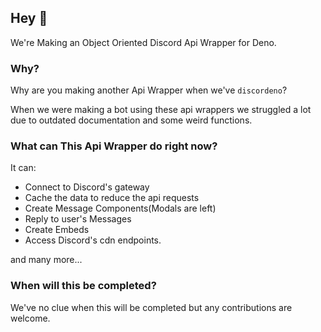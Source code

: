 ## Hey 👋

We're Making an Object Oriented Discord Api Wrapper for Deno.

### Why?
Why are you making another Api Wrapper when we've `discordeno`?

When we were making a bot using these api wrappers we struggled a lot due to outdated documentation and some weird functions.

### What can This Api Wrapper do right now?

It can:
- Connect to Discord's gateway
- Cache the data to reduce the api requests
- Create Message Components(Modals are left)
- Reply to user's Messages
- Create Embeds
- Access Discord's cdn endpoints.

and many more...

### When will this be completed?

We've no clue when this will be completed but any contributions are welcome.
